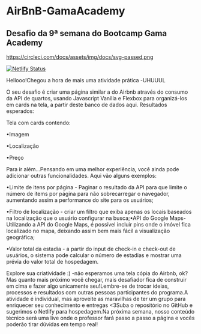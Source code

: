 # AirBnB-GamaAcademy
## Desafio da 9ª semana do Bootcamp Gama Academy

https://circleci.com/docs/assets/img/docs/svg-passed.png

[![Netlify Status](https://api.netlify.com/api/v1/badges/ef938c55-b5e4-4a81-a159-834b21cd828e/deploy-status)](https://app.netlify.com/sites/unruffled-villani-6f2141/deploys)

Hellooo!Chegou a hora de mais uma atividade prática -UHUUUL

O seu desafio é criar uma página similar a do Airbnb através do consumo da API de quartos, usando Javascript Vanilla e Flexbox para organizá-los em cards na tela, a partir deste banco de dados aqui. Resultados esperados:

Tela com cards contendo:

•Imagem

•Localização

•Preço

Para ir além...Pensando em uma melhor experiência, você ainda pode adicionar outras funcionalidades. Aqui vão alguns exemplos:

•Limite de itens por página - Paginar o resultado da API para que limite o número de items por página para não sobrecarregar o navegador, aumentando assim a performance do site para os usuários;

•Filtro de localização - criar um filtro que exiba apenas os locais baseados na localização que o usuário configurar na busca;•API do Google Maps-Utilizando a API do Google Maps, é possível incluir pins onde o imóvel fica localizado no mapa, deixando assim bem mais fácil a visualização geográfica;

•Valor total da estadia - a partir do input de check-in e check-out de usuários, o sistema pode calcular o número de estadias e mostrar uma prévia do valor total de hospedagem.

Explore sua criatividade :) -não esperamos uma tela cópia do Airbnb, ok? Mas quanto mais próximo você chegar, mais desafiador fica de construir em cima e fazer algo unicamente seu!Lembre-se de trocar ideias, processos e resultados com outras pessoas participantes do programa.A atividade é individual, mas aproveite as maravilhas de ter um grupo para enriquecer seu conhecimento e entregas <3Suba o repositório no GitHub e sugerimos o Netlify para hospedagem.Na próxima semana, nosso conteúdo técnico será uma live onde o professor fará passo a passo a página e vocês poderão tirar dúvidas em tempo real!

